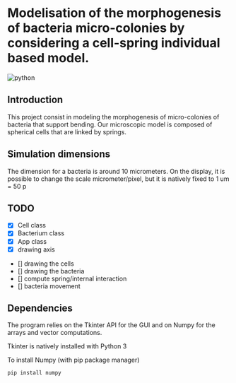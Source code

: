 # Modelisation of the morphogenesis of bacteria micro-colonies by considering a cell-spring individual based model. 

![python](https://img.shields.io/badge/langage-Python-yellow)

## Introduction

This project consist in modeling the morphogenesis of micro-colonies of bacteria that support bending.
Our microscopic model is composed of spherical cells that are linked by springs.

## Simulation dimensions

The dimension for a bacteria is around 10 micrometers. On the display, it is possible to change the scale micrometer/pixel, but it is natively fixed to 1 um = 50 p
## TODO

- [X] Cell class
- [X] Bacterium class
- [X] App class
- [X] drawing axis
- [] drawing the cells
- [] drawing the bacteria
- [] compute spring/internal interaction
- [] bacteria movement

## Dependencies

The program relies on the Tkinter API for the GUI and on Numpy for the arrays and vector computations.

Tkinter is natively installed with Python 3

To install Numpy (with pip package  manager)

``` pip install numpy ```
